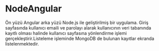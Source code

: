 # NodeAngular
Ön yüzü Angular arka yüzü Node.js ile geliştirilmiş bir uygulama. Giriş sayfasında kullanıcı emaili ve parolayı alarak kullanıcının veri tabanında kayıtlı olması halinde kullanıcı sayfasına yönlendirme işlemi gerçekleştirir.Listeleme işleminde MongoDB de bulunan kayıtlar ekranda listelenmektedir.
